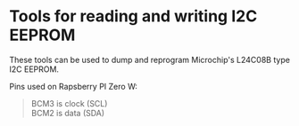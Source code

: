 # Tools for reading and writing I2C EEPROM
These tools can be used to dump and reprogram Microchip's L24C08B type I2C EEPROM.

Pins used on Rapsberry PI Zero W:<br />
>BCM3 is clock (SCL)<br />
>BCM2 is data (SDA)<br />
